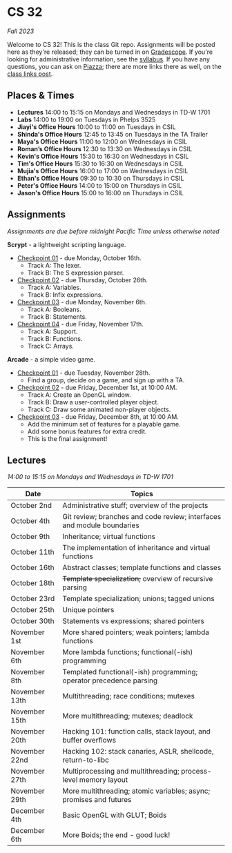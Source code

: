 # CS 32

_Fall 2023_

Welcome to CS 32! This is the class Git repo. Assignments will be posted here as
they're released; they can be turned in on [Gradescope](https://www.gradescope.com/courses/640286).
If you're looking for administrative information, see the [syllabus](Syllabus.md).
If you have any questions, you can ask on [Piazza](https://piazza.com/ucsb/fall2023/cs32);
there are more links there as well, on the [class links post](https://piazza.com/class/ln84vkklspf363/post/6).


## Places & Times

- **Lectures**  14:00 to 15:15 on Mondays and Wednesdays in TD-W 1701
- **Labs**      14:00 to 19:00 on Tuesdays in Phelps 3525
- **Jiayi's Office Hours**   10:00 to 11:00 on Tuesdays in CSIL
- **Shinda's Office Hours**  12:45 to 13:45 on Tuesdays in the TA Trailer
- **Maya's Office Hours**    11:00 to 12:00 on Wednesdays in CSIL
- **Roman’s Office Hours**   12:30 to 13:30 on Wednesdays in CSIL
- **Kevin's Office Hours**   15:30 to 16:30 on Wednesdays in CSIL
- **Tim's Office Hours**     15:30 to 16:30 on Wednesdays in CSIL
- **Mujia's Office Hours**   16:00 to 17:00 on Wednesdays in CSIL
- **Ethan's Office Hours**   09:30 to 10:30 on Thursdays in CSIL
- **Peter's Office Hours**   14:00 to 15:00 on Thursdays in CSIL
- **Jason's Office Hours**   15:00 to 16:00 on Thursdays in CSIL


## Assignments

_Assignments are due before midnight Pacific Time unless otherwise noted_

**Scrypt** - a lightweight scripting language.
- [Checkpoint 01](./scrypt/01%20-%20Calculator.md) - due Monday, October 16th.
  - Track A: The lexer.
  - Track B: The S expression parser.
- [Checkpoint 02](./scrypt/02%20-%20Persistence.md) - due Thursday, October 26th.
  - Track A: Variables.
  - Track B: Infix expressions.
- [Checkpoint 03](./scrypt/03%20-%20Conditionals.md) - due Monday, November 6th.
  - Track A: Booleans.
  - Track B: Statements.
- [Checkpoint 04](./scrypt/04%20-%20Completion.md) - due Friday, November 17th.
  - Track A: Support.
  - Track B: Functions.
  - Track C: Arrays.

**Arcade** - a simple video game.
- [Checkpoint 01](./arcade/01%20-%20Design.md) - due Tuesday, November 28th.
  - Find a group, decide on a game, and sign up with a TA.
- [Checkpoint 02](./arcade/02%20-%20Hello%20OpenGL.md) - due Friday, December 1st, at 10:00 AM.
  - Track A: Create an OpenGL window.
  - Track B: Draw a user-controlled player object.
  - Track C: Draw some animated non-player objects.
- [Checkpoint 03](./arcade/03%20-%20Minimum%20Viable%20Product.md) - due Friday, December 8th, at 10:00 AM.
  - Add the minimum set of features for a playable game.
  - Add some bonus features for extra credit.
  - This is the final assignment!


## Lectures

_14:00 to 15:15 on Mondays and Wednesdays in TD-W 1701_

| Date          | Topics
|---------------|--------
| October   2nd | Administrative stuff; overview of the projects
| October   4th | Git review; branches and code review; interfaces and module boundaries
| October   9th | Inheritance; virtual functions
| October  11th | The implementation of inheritance and virtual functions
| October  16th | Abstract classes; template functions and classes
| October  18th | ~~Template specialization;~~ overview of recursive parsing
| October  23rd | Template specialization; unions; tagged unions
| October  25th | Unique pointers
| October  30th | Statements vs expressions; shared pointers
| November  1st | More shared pointers; weak pointers; lambda functions
| November  6th | More lambda functions; functional(-ish) programming
| November  8th | Templated functional(-ish) programming; operator precedence parsing
| November 13th | Multithreading; race conditions; mutexes
| November 15th | More multithreading; mutexes; deadlock
| November 20th | Hacking 101: function calls, stack layout, and buffer overflows
| November 22nd | Hacking 102: stack canaries, ASLR, shellcode, return-to-libc
| November 27th | Multiprocessing and multithreading; process-level memory layout
| November 29th | More multithreading; atomic variables; async; promises and futures
| December  4th | Basic OpenGL with GLUT; Boids
| December  6th | More Boids; the end - good luck!
